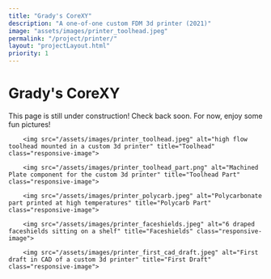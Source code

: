 ```yaml
---
title: "Grady's CoreXY"
description: "A one-of-one custom FDM 3d printer (2021)"
image: "assets/images/printer_toolhead.jpeg"
permalink: "/project/printer/"
layout: "projectLayout.html"
priority: 1
---
```


# Grady's CoreXY
<div class="project-content-wrapper">
        This page is still under construction! Check back soon. 
        For now, enjoy some fun pictures! 

        <img src="/assets/images/printer_toolhead.jpeg" alt="high flow toolhead mounted in a custom 3d printer" title="Toolhead" class="responsive-image"> 

        <img src="/assets/images/printer_toolhead_part.png" alt="Machined Plate component for the custom 3d printer" title="Toolhead Part" class="responsive-image">

        <img src="/assets/images/printer_polycarb.jpeg" alt="Polycarbonate part printed at high temperatures" title="Polycarb Part" class="responsive-image">

        <img src="/assets/images/printer_faceshields.jpeg" alt="6 draped faceshields sitting on a shelf" title="Faceshields" class="responsive-image">

        <img src="/assets/images/printer_first_cad_draft.jpeg" alt="First draft in CAD of a custom 3d printer" title="First Draft" class="responsive-image"> 

</div>
